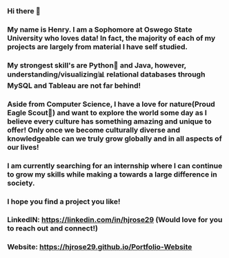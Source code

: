 ### Hi there 👋

### My name is Henry. I am a Sophomore at Oswego State University who loves data! In fact, the majority of each of my projects are largely from material I have self studied.
### My strongest skill's are Python🐍 and Java, however, understanding/visualizing📊 relational databases through MySQL and Tableau are not far behind!
### Aside from Computer Science, I have a love for nature(Proud Eagle Scout🦅) and want to explore the world some day as I believe every culture has something amazing and unique to offer! Only once we become culturally diverse and knowledgeable can we truly grow globally and in all aspects of our lives!

### I am currently searching for an internship where I can continue to grow my skills while making a towards a large difference in society.

### I hope you find a project you like!

### LinkedIN: https://linkedin.com/in/hjrose29 (Would love for you to reach out and connect!)
### Website:  https://hjrose29.github.io/Portfolio-Website
